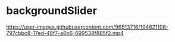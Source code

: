 # backgroundSlider

https://user-images.githubusercontent.com/96513716/194621108-797cbbc8-17ed-48f7-a8b6-699538f885f2.mp4

